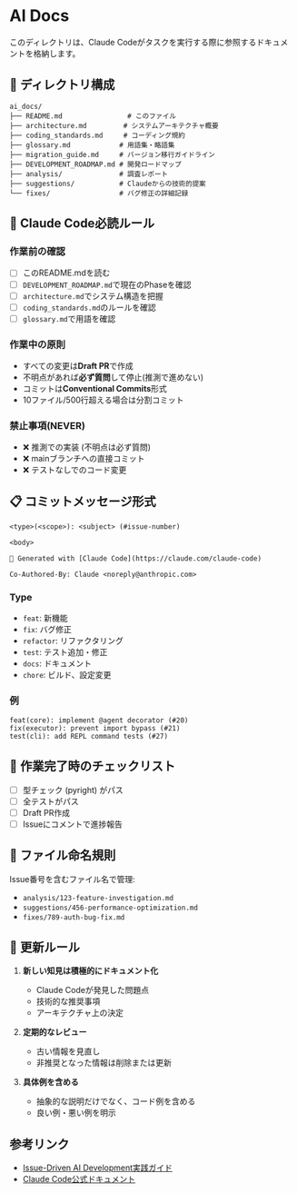 # AI Docs

このディレクトリは、Claude Codeがタスクを実行する際に参照するドキュメントを格納します。

## 📂 ディレクトリ構成

```
ai_docs/
├── README.md                # このファイル
├── architecture.md         # システムアーキテクチャ概要
├── coding_standards.md     # コーディング規約
├── glossary.md            # 用語集・略語集
├── migration_guide.md     # バージョン移行ガイドライン
├── DEVELOPMENT_ROADMAP.md # 開発ロードマップ
├── analysis/              # 調査レポート
├── suggestions/           # Claudeからの技術的提案
└── fixes/                 # バグ修正の詳細記録
```

## 🚨 Claude Code必読ルール

### 作業前の確認
- [ ] このREADME.mdを読む
- [ ] `DEVELOPMENT_ROADMAP.md`で現在のPhaseを確認
- [ ] `architecture.md`でシステム構造を把握
- [ ] `coding_standards.md`のルールを確認
- [ ] `glossary.md`で用語を確認

### 作業中の原則
- すべての変更は**Draft PR**で作成
- 不明点があれば**必ず質問**して停止(推測で進めない)
- コミットは**Conventional Commits**形式
- 10ファイル/500行超える場合は分割コミット

### 禁止事項(NEVER)
- ❌ 推測での実装 (不明点は必ず質問)
- ❌ mainブランチへの直接コミット
- ❌ テストなしでのコード変更

## 📋 コミットメッセージ形式

```
<type>(<scope>): <subject> (#issue-number)

<body>

🤖 Generated with [Claude Code](https://claude.com/claude-code)

Co-Authored-By: Claude <noreply@anthropic.com>
```

### Type
- `feat`: 新機能
- `fix`: バグ修正
- `refactor`: リファクタリング
- `test`: テスト追加・修正
- `docs`: ドキュメント
- `chore`: ビルド、設定変更

### 例
```
feat(core): implement @agent decorator (#20)
fix(executor): prevent import bypass (#21)
test(cli): add REPL command tests (#27)
```

## 🎯 作業完了時のチェックリスト
- [ ] 型チェック (pyright) がパス
- [ ] 全テストがパス
- [ ] Draft PR作成
- [ ] Issueにコメントで進捗報告

## 📝 ファイル命名規則

Issue番号を含むファイル名で管理:

- `analysis/123-feature-investigation.md`
- `suggestions/456-performance-optimization.md`
- `fixes/789-auth-bug-fix.md`

## 🔄 更新ルール

1. **新しい知見は積極的にドキュメント化**
   - Claude Codeが発見した問題点
   - 技術的な推奨事項
   - アーキテクチャ上の決定

2. **定期的なレビュー**
   - 古い情報を見直し
   - 非推奨となった情報は削除または更新

3. **具体例を含める**
   - 抽象的な説明だけでなく、コード例を含める
   - 良い例・悪い例を明示

## 参考リンク

- [Issue-Driven AI Development実践ガイド](https://qiita.com/kiyotaman/items/87a5a9ddc88db64f78ac)
- [Claude Code公式ドキュメント](https://docs.claude.com/en/docs/claude-code)
